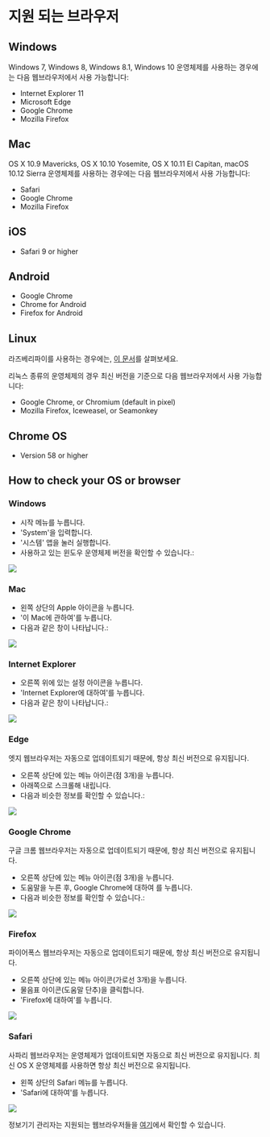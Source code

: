 # 지원 되는 브라우저

## Windows

Windows 7, Windows 8, Windows 8.1, Windows 10 운영체제를 사용하는 경우에는 다음 웹브라우저에서 사용 가능합니다:

* Internet Explorer 11
* Microsoft Edge
* Google Chrome
* Mozilla Firefox

## Mac

OS X 10.9 Mavericks, OS X 10.10 Yosemite, OS X 10.11 El Capitan, macOS 10.12 Sierra 운영체제를 사용하는 경우에는 다음 웹브라우저에서 사용 가능합니다:

* Safari
* Google Chrome
* Mozilla Firefox

## iOS

* Safari 9 or higher

## Android

* Google Chrome
* Chrome for Android
* Firefox for Android

## Linux

라즈베리파이를 사용하는 경우에는, [이 문서](/raspberry-pi)를 살펴보세요.

리눅스 종류의 운영체제의 경우 최신 버전을 기준으로 다음 웹브라우저에서 사용 가능합니다:

* Google Chrome, or Chromium (default in pixel)
* Mozilla Firefox, Iceweasel, or Seamonkey

## Chrome OS

* Version 58 or higher

## How to check your OS or browser

### Windows

* 시작 메뉴를 누릅니다.
* 'System'을 입력합니다.
* '시스템' 앱을 눌러 실행합니다.
* 사용하고 있는 윈도우 운영체제 버전을 확인할 수 있습니다.:

![](/static/configurations/windows-version.png)

### Mac

* 왼쪽 상단의 Apple 아이콘을 누릅니다.
* '이 Mac에 관하여'를 누릅니다.
* 다음과 같은 창이 나타납니다.:

![](/static/configurations/osx-version.png)

### Internet Explorer

* 오른쪽 위에 있는 설정 아이콘을 누릅니다.
* 'Internet Explorer에 대하여'를 누릅니다.
* 다음과 같은 창이 나타납니다.:

![](/static/configurations/ie-version.png)

### Edge

엣지 웹브라우저는 자동으로 업데이트되기 때문에, 항상 최신 버전으로 유지됩니다.

* 오른쪽 상단에 있는 메뉴 아이콘(점 3개)을 누릅니다.
* 아래쪽으로 스크롤해 내립니다.
* 다음과 비슷한 정보를 확인할 수 있습니다.:

![](/static/configurations/edge-version.png)

### Google Chrome

구글 크롬 웹브라우저는 자동으로 업데이트되기 때문에, 항상 최신 버전으로 유지됩니다.

* 오른쪽 상단에 있는 메뉴 아이콘(점 3개)을 누릅니다.
* 도움말을 누른 후, Google Chrome에 대하여 를 누릅니다.
* 다음과 비슷한 정보를 확인할 수 있습니다.:

![](/static/configurations/chrome-version.png)

### Firefox

파이어폭스 웹브라우저는 자동으로 업데이트되기 때문에, 항상 최신 버전으로 유지됩니다.

* 오른쪽 상단에 있는 메뉴 아이콘(가로선 3개)을 누릅니다.
* 물음표 아이콘(도움말 단추)을 클릭합니다.
* 'Firefox에 대하여'를 누릅니다.

![](/static/configurations/firefox-version.png)

### Safari

사파리 웹브라우저는 운영체제가 업데이트되면 자동으로 최신 버전으로 유지됩니다. 최신 OS X 운영체제를 사용하면 항상 최신 버전으로 유지됩니다.

* 왼쪽 상단의 Safari 메뉴를 누릅니다.
* 'Safari에 대하여'를 누릅니다.

![](/static/configurations/safari-version.png)

정보기기 관리자는 지원되는 웹브라우저들을 [여기](/browsers/technical)에서 확인할 수 있습니다.